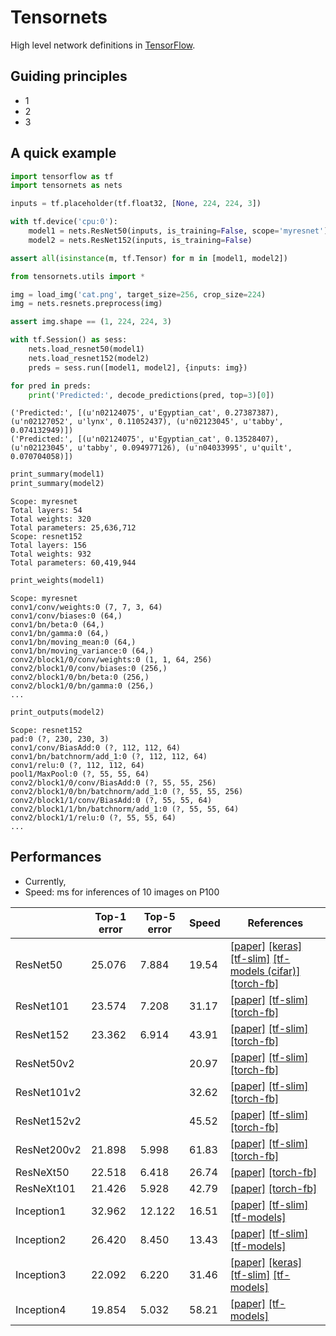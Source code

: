 # Tensornets

High level network definitions in [TensorFlow](https://github.com/tensorflow/tensorflow).

## Guiding principles

- 1
- 2
- 3

## A quick example

```python
import tensorflow as tf
import tensornets as nets

inputs = tf.placeholder(tf.float32, [None, 224, 224, 3])

with tf.device('cpu:0'):
    model1 = nets.ResNet50(inputs, is_training=False, scope='myresnet')
    model2 = nets.ResNet152(inputs, is_training=False)

assert all(isinstance(m, tf.Tensor) for m in [model1, model2])
```

```python
from tensornets.utils import *

img = load_img('cat.png', target_size=256, crop_size=224)
img = nets.resnets.preprocess(img)

assert img.shape == (1, 224, 224, 3)
```

```python
with tf.Session() as sess:
    nets.load_resnet50(model1)
    nets.load_resnet152(model2)
    preds = sess.run([model1, model2], {inputs: img})
```

```python
for pred in preds:
    print('Predicted:', decode_predictions(pred, top=3)[0])
```

```
('Predicted:', [(u'n02124075', u'Egyptian_cat', 0.27387387), (u'n02127052', u'lynx', 0.11052437), (u'n02123045', u'tabby', 0.074132949)])
('Predicted:', [(u'n02124075', u'Egyptian_cat', 0.13528407), (u'n02123045', u'tabby', 0.094977126), (u'n04033995', u'quilt', 0.070704058)])
```

```python
print_summary(model1)
print_summary(model2)
```

```
Scope: myresnet
Total layers: 54
Total weights: 320
Total parameters: 25,636,712
Scope: resnet152
Total layers: 156
Total weights: 932
Total parameters: 60,419,944
```

```python
print_weights(model1)
```

```
Scope: myresnet
conv1/conv/weights:0 (7, 7, 3, 64)
conv1/conv/biases:0 (64,)
conv1/bn/beta:0 (64,)
conv1/bn/gamma:0 (64,)
conv1/bn/moving_mean:0 (64,)
conv1/bn/moving_variance:0 (64,)
conv2/block1/0/conv/weights:0 (1, 1, 64, 256)
conv2/block1/0/conv/biases:0 (256,)
conv2/block1/0/bn/beta:0 (256,)
conv2/block1/0/bn/gamma:0 (256,)
...
```

```python
print_outputs(model2)
```

```
Scope: resnet152
pad:0 (?, 230, 230, 3)
conv1/conv/BiasAdd:0 (?, 112, 112, 64)
conv1/bn/batchnorm/add_1:0 (?, 112, 112, 64)
conv1/relu:0 (?, 112, 112, 64)
pool1/MaxPool:0 (?, 55, 55, 64)
conv2/block1/0/conv/BiasAdd:0 (?, 55, 55, 256)
conv2/block1/0/bn/batchnorm/add_1:0 (?, 55, 55, 256)
conv2/block1/1/conv/BiasAdd:0 (?, 55, 55, 64)
conv2/block1/1/bn/batchnorm/add_1:0 (?, 55, 55, 64)
conv2/block1/1/relu:0 (?, 55, 55, 64)
...
```

## Performances

- Currently,
- Speed: ms for inferences of 10 images on P100

|             | Top-1 error | Top-5 error | Speed | References                                                                                                                                                                                                                                                                                                                                                                                                                                         |
|-------------|-------------|-------------|-------|----------------------------------------------------------------------------------------------------------------------------------------------------------------------------------------------------------------------------------------------------------------------------------------------------------------------------------------------------------------------------------------------------------------------------------------------------|
| ResNet50    | 25.076      | 7.884       | 19.54 | [[paper]](https://arxiv.org/abs/1512.03385) [[keras]](https://github.com/fchollet/keras/blob/master/keras/applications/resnet50.py) [[tf-slim]](https://github.com/tensorflow/tensorflow/blob/master/tensorflow/contrib/slim/python/slim/nets/resnet_v1.py) [[tf-models (cifar)]](https://github.com/tensorflow/models/blob/master/resnet/resnet_model.py) [[torch-fb]](https://github.com/facebook/fb.resnet.torch/blob/master/models/resnet.lua) |
| ResNet101   | 23.574      | 7.208       | 31.17 | [[paper]](https://arxiv.org/abs/1512.03385) [[tf-slim]](https://github.com/tensorflow/tensorflow/blob/master/tensorflow/contrib/slim/python/slim/nets/resnet_v1.py) [[torch-fb]](https://github.com/facebook/fb.resnet.torch/blob/master/models/resnet.lua) |
| ResNet152   | 23.362      | 6.914       | 43.91 | [[paper]](https://arxiv.org/abs/1512.03385) [[tf-slim]](https://github.com/tensorflow/tensorflow/blob/master/tensorflow/contrib/slim/python/slim/nets/resnet_v1.py) [[torch-fb]](https://github.com/facebook/fb.resnet.torch/blob/master/models/resnet.lua) |
| ResNet50v2  |             |             | 20.97 | [[paper]](https://arxiv.org/abs/1603.05027) [[tf-slim]](https://github.com/tensorflow/tensorflow/blob/master/tensorflow/contrib/slim/python/slim/nets/resnet_v2.py) [[torch-fb]](https://github.com/facebook/fb.resnet.torch/blob/master/models/preresnet.lua) |
| ResNet101v2 |             |             | 32.62 | [[paper]](https://arxiv.org/abs/1603.05027) [[tf-slim]](https://github.com/tensorflow/tensorflow/blob/master/tensorflow/contrib/slim/python/slim/nets/resnet_v2.py) [[torch-fb]](https://github.com/facebook/fb.resnet.torch/blob/master/models/preresnet.lua) |
| ResNet152v2 |             |             | 45.52 | [[paper]](https://arxiv.org/abs/1603.05027) [[tf-slim]](https://github.com/tensorflow/tensorflow/blob/master/tensorflow/contrib/slim/python/slim/nets/resnet_v2.py) [[torch-fb]](https://github.com/facebook/fb.resnet.torch/blob/master/models/preresnet.lua) |
| ResNet200v2 | 21.898      | 5.998       | 61.83 | [[paper]](https://arxiv.org/abs/1603.05027) [[tf-slim]](https://github.com/tensorflow/tensorflow/blob/master/tensorflow/contrib/slim/python/slim/nets/resnet_v2.py) [[torch-fb]](https://github.com/facebook/fb.resnet.torch/blob/master/models/preresnet.lua) |
| ResNeXt50   | 22.518      | 6.418       | 26.74 | [[paper]](https://arxiv.org/abs/1611.05431) [[torch-fb]](https://github.com/facebookresearch/ResNeXt/blob/master/models/resnext.lua) |
| ResNeXt101  | 21.426      | 5.928       | 42.79 | [[paper]](https://arxiv.org/abs/1611.05431) [[torch-fb]](https://github.com/facebookresearch/ResNeXt/blob/master/models/resnext.lua) |
| Inception1  | 32.962      | 12.122      | 16.51 | [[paper]](https://arxiv.org/abs/1409.4842) [[tf-slim]](https://github.com/tensorflow/tensorflow/blob/master/tensorflow/contrib/slim/python/slim/nets/inception_v1.py) [[tf-models]](https://github.com/tensorflow/models/blob/master/research/slim/nets/inception_v1.py) |
| Inception2  | 26.420      | 8.450       | 13.43 | [[paper]](https://arxiv.org/abs/1502.03167) [[tf-slim]](https://github.com/tensorflow/tensorflow/blob/master/tensorflow/contrib/slim/python/slim/nets/inception_v2.py) [[tf-models]](https://github.com/tensorflow/models/blob/master/research/slim/nets/inception_v2.py) |
| Inception3  | 22.092      | 6.220       | 31.46 | [[paper]](https://arxiv.org/abs/1512.00567) [[keras]](https://github.com/fchollet/keras/blob/master/keras/applications/inception_v3.py) [[tf-slim]](https://github.com/tensorflow/tensorflow/blob/master/tensorflow/contrib/slim/python/slim/nets/inception_v3.py) [[tf-models]](https://github.com/tensorflow/models/blob/master/research/slim/nets/inception_v3.py) |
| Inception4  | 19.854      | 5.032       | 58.21 | [[paper]](https://arxiv.org/abs/1602.07261) [[tf-models]](https://github.com/tensorflow/models/blob/master/research/slim/nets/inception_v4.py) |
